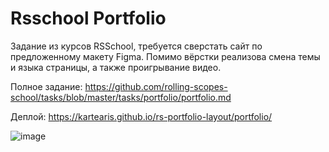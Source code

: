 # Rsschool Portfolio
Задание из курсов RSSchool, требуется сверстать сайт по предложенному макету Figma. Помимо вёрстки реализова смена темы и языка страницы, а также проигрывание видео.

Полное задание: https://github.com/rolling-scopes-school/tasks/blob/master/tasks/portfolio/portfolio.md

Деплой: https://kartearis.github.io/rs-portfolio-layout/portfolio/

![image](https://user-images.githubusercontent.com/32914913/188726979-7770db56-bf42-4f74-8349-b2a002a3f9e6.png)
